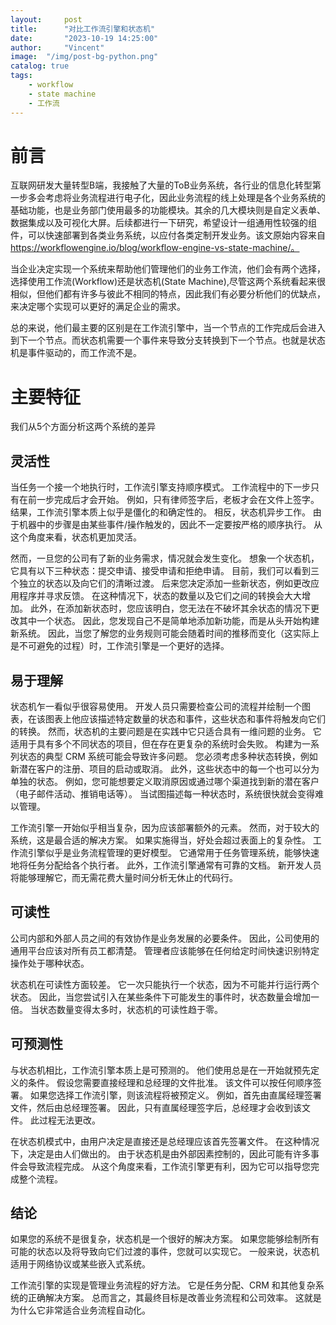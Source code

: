 ```yaml
---
layout:     post
title:      "对比工作流引擎和状态机"
date:       "2023-10-19 14:25:00"
author:     "Vincent"
image:  "/img/post-bg-python.png"
catalog: true
tags:
    - workflow
    - state machine
    - 工作流
---
```


# 前言

互联网研发大量转型B端，我接触了大量的ToB业务系统，各行业的信息化转型第一步多会考虑将业务流程进行电子化，因此业务流程的线上处理是各个业务系统的基础功能，也是业务部门使用最多的功能模块。其余的几大模块则是自定义表单、数据集成以及可视化大屏。后续都进行一下研究，希望设计一组通用性较强的组件，可以快速部署到各类业务系统，以应付各类定制开发业务。该文原始内容来自 https://workflowengine.io/blog/workflow-engine-vs-state-machine/。

当企业决定实现一个系统来帮助他们管理他们的业务工作流，他们会有两个选择，选择使用工作流(Workflow)还是状态机(State Machine),尽管这两个系统看起来很相似，但他们都有许多与彼此不相同的特点，因此我们有必要分析他们的优缺点，来决定哪个实现可以更好的满足企业的需求。

总的来说，他们最主要的区别是在工作流引擎中，当一个节点的工作完成后会进入到下一个节点。而状态机需要一个事件来导致分支转换到下一个节点。也就是状态机是事件驱动的，而工作流不是。

# 主要特征

我们从5个方面分析这两个系统的差异

## 灵活性

当任务一个接一个地执行时，工作流引擎支持顺序模式。 工作流程中的下一步只有在前一步完成后才会开始。 例如，只有律师签字后，老板才会在文件上签字。 结果，工作流引擎本质上似乎是僵化的和确定性的。 相反，状态机异步工作。 由于机器中的步骤是由某些事件/操作触发的，因此不一定要按严格的顺序执行。 从这个角度来看，状态机更加灵活。

然而，一旦您的公司有了新的业务需求，情况就会发生变化。 想象一个状态机，它具有以下三种状态：提交申请、接受申请和拒绝申请。 目前，我们可以看到三个独立的状态以及向它们的清晰过渡。 后来您决定添加一些新状态，例如更改应用程序并寻求反馈。 在这种情况下，状态的数量以及它们之间的转换会大大增加。 此外，在添加新状态时，您应该明白，您无法在不破坏其余状态的情况下更改其中一个状态。 因此，您发现自己不是简单地添加新功能，而是从头开始构建新系统。 因此，当您了解您的业务规则可能会随着时间的推移而变化（这实际上是不可避免的过程）时，工作流引擎是一个更好的选择。

## 易于理解

状态机乍一看似乎很容易使用。 开发人员只需要检查公司的流程并绘制一个图表，在该图表上他应该描述特定数量的状态和事件，这些状态和事件将触发向它们的转换。 然而，状态机的主要问题是在实践中它只适合具有一维问题的业务。 它适用于具有多个不同状态的项目，但在存在更复杂的系统时会失败。 构建为一系列状态的典型 CRM 系统可能会导致许多问题。 您必须考虑多种状态转换，例如新潜在客户的注册、项目的启动或取消。 此外，这些状态中的每一个也可以分为单独的状态。 例如，您可能想要定义取消原因或通过哪个渠道找到新的潜在客户（电子邮件活动、推销电话等）。 当试图描述每一种状态时，系统很快就会变得难以管理。

工作流引擎一开始似乎相当复杂，因为应该部署额外的元素。 然而，对于较大的系统，这是最合适的解决方案。 如果实施得当，好处会超过表面上的复杂性。 工作流引擎似乎是业务流程管理的更好模型。 它通常用于任务管理系统，能够快速地将任务分配给各个执行者。 此外，工作流引擎通常有可靠的文档。 新开发人员将能够理解它，而无需花费大量时间分析无休止的代码行。

## 可读性

公司内部和外部人员之间的有效协作是业务发展的必要条件。 因此，公司使用的通用平台应该对所有员工都清楚。 管理者应该能够在任何给定时间快速识别特定操作处于哪种状态。

状态机在可读性方面较差。 它一次只能执行一个状态，因为不可能并行运行两个状态。 因此，当您尝试引入在某些条件下可能发生的事件时，状态数量会增加一倍。 当状态数量变得太多时，状态机的可读性趋于零。

## 可预测性

与状态机相比，工作流引擎本质上是可预测的。 他们使用总是在一开始就预先定义的条件。 假设您需要直接经理和总经理的文件批准。 该文件可以按任何顺序签署。 如果您选择工作流引擎，则该流程将被预定义。 例如，首先由直属经理签署文件，然后由总经理签署。 因此，只有直属经理签字后，总经理才会收到该文件。 此过程无法更改。

在状态机模式中，由用户决定是直接还是总经理应该首先签署文件。 在这种情况下，决定是由人们做出的。 由于状态机是由外部因素控制的，因此可能有许多事件会导致流程完成。 从这个角度来看，工作流引擎更有利，因为它可以指导您完成整个流程。

## 结论
如果您的系统不是很复杂，状态机是一个很好的解决方案。 如果您能够绘制所有可能的状态以及将导致向它们过渡的事件，您就可以实现它。 一般来说，状态机适用于网络协议或某些嵌入式系统。

工作流引擎的实现是管理业务流程的好方法。 它是任务分配、CRM 和其他复杂系统的正确解决方案。 总而言之，其最终目标是改善业务流程和公司效率。 这就是为什么它非常适合业务流程自动化。







